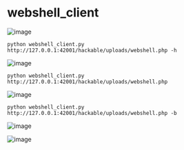 # webshell_client

![image](https://user-images.githubusercontent.com/90620429/227739888-6f807134-86a1-4760-accd-4ae32dbaf9c2.png)


```python webshell_client.py http://127.0.0.1:42001/hackable/uploads/webshell.php -h```

![image](https://user-images.githubusercontent.com/90620429/227739993-bdeef063-028b-45d9-9417-e5f7d8b74b38.png)


```
python webshell_client.py http://127.0.0.1:42001/hackable/uploads/webshell.php
```


![image](https://user-images.githubusercontent.com/90620429/227739922-8289346d-a82b-4989-9922-15b1af817baa.png)

```python webshell_client.py http://127.0.0.1:42001/hackable/uploads/webshell.php -b```

![image](https://user-images.githubusercontent.com/90620429/227740108-ba5bb19c-5560-4806-80b4-230dca7a6735.png)

![image](https://user-images.githubusercontent.com/90620429/227740141-37b9e8c2-90a2-4915-90f0-606ab9baf382.png)
